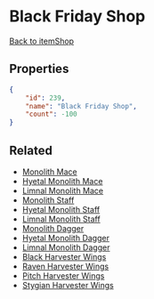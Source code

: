 # Black Friday Shop

<no description available>

[Back to itemShop](../item-shops.md)

## Properties

```json
{
    "id": 239,
    "name": "Black Friday Shop",
    "count": -100
}
```

## Related

- [Monolith Mace](../items/6187-monolith-mace.md)
- [Hyetal Monolith Mace](../items/6188-hyetal-monolith-mace.md)
- [Limnal Monolith Mace](../items/6189-limnal-monolith-mace.md)
- [Monolith Staff](../items/6219-monolith-staff.md)
- [Hyetal Monolith Staff](../items/6220-hyetal-monolith-staff.md)
- [Limnal Monolith Staff](../items/6221-limnal-monolith-staff.md)
- [Monolith Dagger](../items/6222-monolith-dagger.md)
- [Hyetal Monolith Dagger](../items/6223-hyetal-monolith-dagger.md)
- [Limnal Monolith Dagger](../items/6224-limnal-monolith-dagger.md)
- [Black Harvester Wings](../items/6225-black-harvester-wings.md)
- [Raven Harvester Wings](../items/6226-raven-harvester-wings.md)
- [Pitch Harvester Wings](../items/6227-pitch-harvester-wings.md)
- [Stygian Harvester Wings](../items/6228-stygian-harvester-wings.md)


